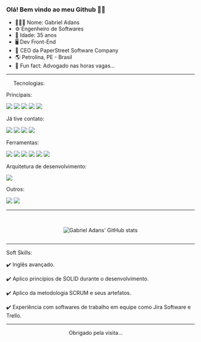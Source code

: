### Olá! Bem vindo ao meu Github 🤙🏼

- 🙋🏻‍♂️ Nome: Gabriel Adans
- ⚙️ Engenheiro de Softwares
- 🎂 Idade: 35 anos
- 🖥️ Dev Front-End
- 🏢 CEO da PaperStreet Software Company
- 🌎 Petrolina, PE - Brasil
- 🤡 Fun fact: Advogado nas horas vagas...
___

<img src="https://camo.githubusercontent.com/94b33bd991f6c3135af747bdf27361be43e797c0fce678b62ed5aef57e9d8bd7/68747470733a2f2f6d65646961322e67697068792e636f6d2f6d656469612f51737347456d706b79454f684243623765312f67697068792e6769663f6369643d656366303565343761306e336769316266716e74716d6f62386739616964316f796a327772336473336d67373030626c267269643d67697068792e676966" width="15" height="15"> Tecnologias:


Principais:

![](https://img.shields.io/badge/React-20232A?style=for-the-badge&logo=react&logoColor=61DAFB) ![](https://img.shields.io/badge/Tailwind_CSS-38B2AC?style=for-the-badge&logo=tailwind-css&logoColor=white) ![](https://img.shields.io/badge/JavaScript-323330?style=for-the-badge&logo=javascript&logoColor=F7DF1E) ![](https://img.shields.io/badge/HTML5-E34F26?style=for-the-badge&logo=html5&logoColor=white) ![](https://img.shields.io/badge/CSS3-1572B6?style=for-the-badge&logo=css3&logoColor=white)

Já tive contato:

![](https://img.shields.io/badge/AngularJS-E23237?style=for-the-badge&logo=angularjs&logoColor=white) ![](https://img.shields.io/badge/Vue.js-35495E?style=for-the-badge&logo=vue.js&logoColor=4FC08D) ![](https://img.shields.io/badge/Sass-CC6699?style=for-the-badge&logo=sass&logoColor=white) ![](https://camo.githubusercontent.com/a00920b123df05b3df5e368e509f18bacd65bc5909698fb42be5f35063550f47/68747470733a2f2f696d672e736869656c64732e696f2f62616467652f747970657363726970742d2532333030374143432e7376673f7374796c653d666f722d7468652d6261646765266c6f676f3d74797065736372697074266c6f676f436f6c6f723d7768697465)

Ferramentas:

![](https://img.shields.io/badge/GIT-E44C30?style=for-the-badge&logo=git&logoColor=white) ![](https://img.shields.io/badge/GitHub-100000?style=for-the-badge&logo=github&logoColor=white) ![](https://camo.githubusercontent.com/513e03fc97acb466e27d445394532ade8d90363a266a4e8ff9526e2c49db0f67/68747470733a2f2f696d672e736869656c64732e696f2f62616467652f56697375616c5f53747564696f5f436f64652d3030373844343f7374796c653d666f722d7468652d6261646765266c6f676f3d76697375616c25323073747564696f253230636f6465266c6f676f436f6c6f723d7768697465) ![](https://img.shields.io/badge/Figma-F24E1E?style=for-the-badge&logo=figma&logoColor=white) ![](https://img.shields.io/badge/Jira-0052CC?style=for-the-badge&logo=Jira&logoColor=white) ![](https://img.shields.io/badge/Notion-000000?style=for-the-badge&logo=notion&logoColor=white)

Arquitetura de desenvolvimento: 

![](https://lh3.googleusercontent.com/pw/ABLVV86z5B2QpV00tmP-I5P9VCrYFCgyMBHiYN0AtCFqX9bx5OxMSCwjWLv-cMBwQ7q-THMVNqKNS50boYurgaTTiM9u-9PyOHIGSwsGwiSYuJIVDZys4gKRV2LWILs8SuwtN1nyuGIr9c3gl3EdyuSHW2u4VG_CffrPBZ6ioiMWA3EB-eTHLagd8y390zCjZMy4pY6SNN17vtuGiQ12PyJjxLmuMsd4G79Dk8btLyxxisxJZEA7FhqYs37uRgcXZ-9CnsS91jaOompop57C6sLYdBfFhnHdMiZmWU4jQaXSlvRCoBAYMPiZ-fP-zuW3_5DlUnQYUvxrWS8XTYeTmhXAA2eFsWk1WkJKPByS_ZmLHnDqXMDCPOGRu_Q2mKvc3M4QNWjUmIE0MExHEXshsvbxGQAxEsyucpjmCdOa1vTwB7p_j7zpeaoNi3L_gYlNjtn1kBrEV2ewTYBetvzGsraUsbnj7Cn_6ply36FA7_vCdMmj_t9z8EuJrR46IJzaCYvUMix9GDFQ7xpz4MMF3e9-N8hi3F5J6mmnUhe87CuPmLAvRGM05FebRVfUr7ztqLRBVnDpuIXn5K4JaPxtvRr7Nict9RoV5ZHUUAk1XUIwJU1geCwppaVTAiBpRzn-8j9a1lz80P4xUi44BWYemQDpbbE39yEHGX4bT77Tqk5y3zQ8mJOnUsFfT_ELWjUDNI5PllHcNL-Qdah0rMFf_fPcAcWqOGfnA3PvdpcT4oVI_JqJkzmU9GA3N_tU4qEcTUCNM47PC-rFvl0X00NXE5Wlf8EVvat0ZOXoXWaQQ1zsSTMahX8lR9S5hTsu5Fq9nMC_qbIlwFo7fZsF1sk1A3TDb6baZKDJxVwlrEsND2pmuYHWOJKETAxBBSMKjIXYwvRrAn0ZRDHamRslggwHVy89msL0CuXtn63SNvRK2nXp6vPcLB77KYQzTZmTvOYfvVbyoiUHlWzOTw9K=w180-h30-s-no-gm?authuser=0)


Outros:

![](https://camo.githubusercontent.com/c402bd25609922ab7160b91524aeb125a2e664070816aeb6dd66af9c41f70087/68747470733a2f2f696d672e736869656c64732e696f2f62616467652f426f6f7473747261702d3536334437433f7374796c653d666f722d7468652d6261646765266c6f676f3d626f6f747374726170266c6f676f436f6c6f723d7768697465) ![](https://camo.githubusercontent.com/2f7f771079c71b8f4507a8f9fafe7739d210d383d926945fa199e10d8322d75e/68747470733a2f2f696d672e736869656c64732e696f2f62616467652f4d61726b646f776e2d3030303030303f7374796c653d666f722d7468652d6261646765266c6f676f3d6d61726b646f776e266c6f676f436f6c6f723d7768697465)

___
<br />
<div style="display:flex; justify-content:center;">

![Gabriel Adans' GitHub stats](https://github-readme-stats.vercel.app/api?username=GabrielAdans&show_icons=true&theme=radical)</div>

___

Soft Skills:

✔️ Inglês avançado.

✔️ Aplico princípios de SOLID durante o desenvolvimento.

✔️ Aplico da metodologia SCRUM e seus artefatos.

✔️ Experiência com softwares de trabalho em equipe como Jira Software e Trello.
___

<div style="display:flex; justify-content:center;">
Obrigado pela visita...
<img src="https://camo.githubusercontent.com/773b939032b4ca793248ad0f6106af7a167be1db0e3e0f66a6982b4dde47f578/68747470733a2f2f6d656469612e67697068792e636f6d2f6d656469612f376a32686679655663447466322f67697068792e676966" width="25" height="15"></div>




